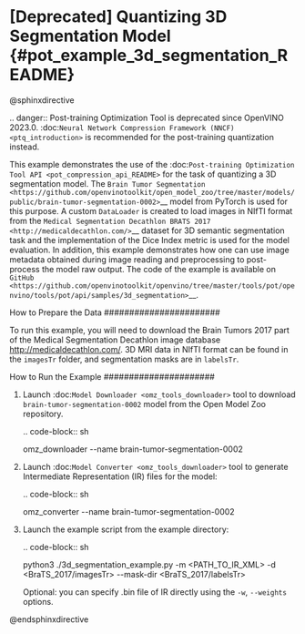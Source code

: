 # [Deprecated] Quantizing 3D Segmentation Model {#pot_example_3d_segmentation_README}

@sphinxdirective

.. danger:: Post-training Optimization Tool is deprecated since OpenVINO 2023.0. :doc:`Neural Network Compression Framework (NNCF) <ptq_introduction>` is recommended for the post-training quantization instead.

This example demonstrates the use of the :doc:`Post-training Optimization Tool API <pot_compression_api_README>` for the task of quantizing a 3D segmentation model.
The `Brain Tumor Segmentation <https://github.com/openvinotoolkit/open_model_zoo/tree/master/models/public/brain-tumor-segmentation-0002>`__ model from PyTorch is used for this purpose. A custom ``DataLoader`` is created to load images in NIfTI format from the `Medical Segmentation Decathlon BRATS 2017 <http://medicaldecathlon.com/>`__ dataset for 3D semantic segmentation task and the implementation of the Dice Index metric is used for the model evaluation. In addition, this example demonstrates how one can use image metadata obtained during image reading and preprocessing to post-process the model raw output. The code of the example is available on `GitHub <https://github.com/openvinotoolkit/openvino/tree/master/tools/pot/openvino/tools/pot/api/samples/3d_segmentation>`__.

How to Prepare the Data
#######################

To run this example, you will need to download the Brain Tumors 2017 part of the Medical Segmentation Decathlon image database http://medicaldecathlon.com/.
3D MRI data in NIfTI format can be found in the ``imagesTr`` folder, and segmentation masks are in ``labelsTr``.

How to Run the Example
######################

1. Launch :doc:`Model Downloader <omz_tools_downloader>` tool to download ``brain-tumor-segmentation-0002`` model from the Open Model Zoo repository.

   .. code-block:: sh

      omz_downloader --name brain-tumor-segmentation-0002


2. Launch :doc:`Model Converter <omz_tools_downloader>` tool to generate Intermediate Representation (IR) files for the model:

   .. code-block:: sh

      omz_converter --name brain-tumor-segmentation-0002


3. Launch the example script from the example directory:

   .. code-block:: sh

      python3 ./3d_segmentation_example.py -m <PATH_TO_IR_XML> -d <BraTS_2017/imagesTr> --mask-dir <BraTS_2017/labelsTr>


   Optional: you can specify .bin file of IR directly using the ``-w``, ``--weights`` options.

@endsphinxdirective